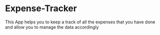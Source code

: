 # Expense-Tracker
This App helps you to keep a track of all the expenses that you have done and allow you to manage the data accordingly
